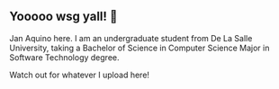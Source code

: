 ## Yooooo wsg yall! 👋

Jan Aquino here. I am an undergraduate student from De La Salle University, taking a Bachelor of Science in Computer Science Major in Software Technology degree.

Watch out for whatever I upload here!
<!--
**JanAquinoDLSU/JanAquinoDLSU** is a ✨ _special_ ✨ repository because its `README.md` (this file) appears on your GitHub profile.

Here are some ideas to get you started:

- 🔭 I’m currently working on ...
- 🌱 I’m currently learning ...
- 👯 I’m looking to collaborate on ...
- 🤔 I’m looking for help with ...
- 💬 Ask me about ...
- 📫 How to reach me: ...
- 😄 Pronouns: ...
- ⚡ Fun fact: ...
-->
